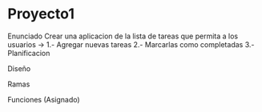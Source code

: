 # Proyecto1
Enunciado 
Crear una aplicacion de la lista de tareas que permita a los usuarios -> 
1.- Agregar nuevas tareas
2.- Marcarlas como completadas 
3.- 
Planificacion

Diseño

Ramas

Funciones (Asignado)
